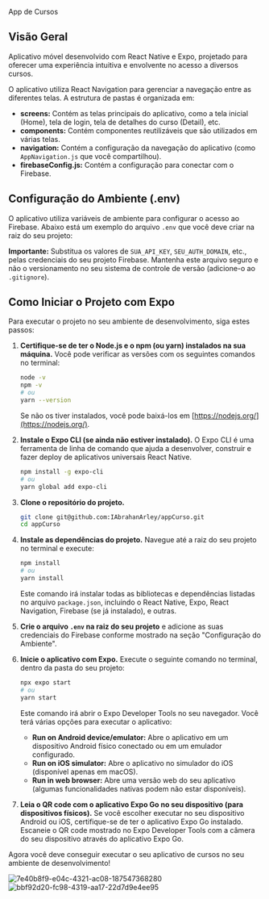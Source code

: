  App de Cursos

## Visão Geral

Aplicativo móvel desenvolvido com React Native e Expo, projetado para oferecer uma experiência intuitiva e envolvente no acesso a diversos cursos.

O aplicativo utiliza React Navigation para gerenciar a navegação entre as diferentes telas. A estrutura de pastas é organizada em:

* **screens:** Contém as telas principais do aplicativo, como a tela inicial (Home), tela de login, tela de detalhes do curso (Detail), etc.
* **components:** Contém componentes reutilizáveis que são utilizados em várias telas.
* **navigation:** Contém a configuração da navegação do aplicativo (como `AppNavigation.js` que você compartilhou).
* **firebaseConfig.js:** Contém a configuração para conectar com o Firebase.

## Configuração do Ambiente (.env)

O aplicativo utiliza variáveis de ambiente para configurar o acesso ao Firebase. Abaixo está um exemplo do arquivo `.env` que você deve criar na raiz do seu projeto:

**Importante:** Substitua os valores de `SUA_API_KEY`, `SEU_AUTH_DOMAIN`, etc., pelas credenciais do seu projeto Firebase. Mantenha este arquivo seguro e não o versionamento no seu sistema de controle de versão (adicione-o ao `.gitignore`).

## Como Iniciar o Projeto com Expo

Para executar o projeto no seu ambiente de desenvolvimento, siga estes passos:

1.  **Certifique-se de ter o Node.js e o npm (ou yarn) instalados na sua máquina.** Você pode verificar as versões com os seguintes comandos no terminal:
    ```bash
    node -v
    npm -v
    # ou
    yarn --version
    ```
    Se não os tiver instalados, você pode baixá-los em [https://nodejs.org/](https://nodejs.org/).

2.  **Instale o Expo CLI (se ainda não estiver instalado).** O Expo CLI é uma ferramenta de linha de comando que ajuda a desenvolver, construir e fazer deploy de aplicativos universais React Native.
    ```bash
    npm install -g expo-cli
    # ou
    yarn global add expo-cli
    ```

3.  **Clone o repositório do projeto.**
    ```bash
    git clone git@github.com:IAbrahanArley/appCurso.git
    cd appCurso
    ```

4.  **Instale as dependências do projeto.** Navegue até a raiz do seu projeto no terminal e execute:
    ```bash
    npm install
    # ou
    yarn install
    ```
    Este comando irá instalar todas as bibliotecas e dependências listadas no arquivo `package.json`, incluindo o React Native, Expo, React Navigation, Firebase (se já instalado), e outras.

5.  **Crie o arquivo `.env` na raiz do seu projeto** e adicione as suas credenciais do Firebase conforme mostrado na seção "Configuração do Ambiente".

6.  **Inicie o aplicativo com Expo.** Execute o seguinte comando no terminal, dentro da pasta do seu projeto:
    ```bash
    npx expo start
    # ou
    yarn start
    ```
    Este comando irá abrir o Expo Developer Tools no seu navegador. Você terá várias opções para executar o aplicativo:
    * **Run on Android device/emulator:** Abre o aplicativo em um dispositivo Android físico conectado ou em um emulador configurado.
    * **Run on iOS simulator:** Abre o aplicativo no simulador do iOS (disponível apenas em macOS).
    * **Run in web browser:** Abre uma versão web do seu aplicativo (algumas funcionalidades nativas podem não estar disponíveis).

7.  **Leia o QR code com o aplicativo Expo Go no seu dispositivo (para dispositivos físicos).** Se você escolher executar no seu dispositivo Android ou iOS, certifique-se de ter o aplicativo Expo Go instalado. Escaneie o QR code mostrado no Expo Developer Tools com a câmera do seu dispositivo através do aplicativo Expo Go.

Agora você deve conseguir executar o seu aplicativo de cursos no seu ambiente de desenvolvimento!

![7e40b8f9-e04c-4321-ac08-187547368280](https://github.com/user-attachments/assets/29927286-4467-4889-9052-9d7c6a0d46f5)
![bbf92d20-fc98-4319-aa17-22d7d9e4ee95](https://github.com/user-attachments/assets/c472740c-b2c4-4401-b965-c6e49769dc0e)
